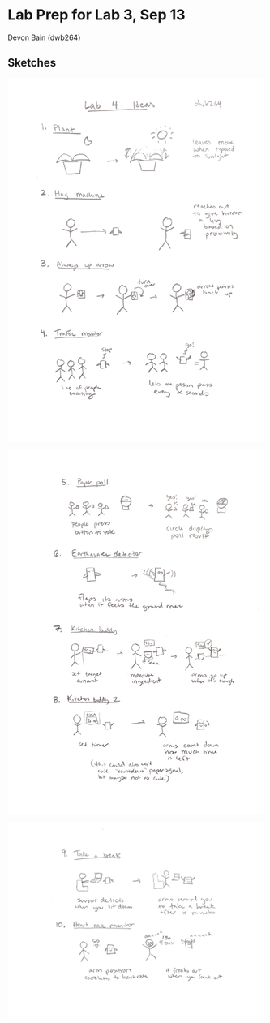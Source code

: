 # Lab Prep for Lab 3, Sep 13

Devon Bain (dwb264)

## Sketches

![](img/sketches1.PNG)

![](img/sketches2.PNG)

![](img/sketches3.jpg)